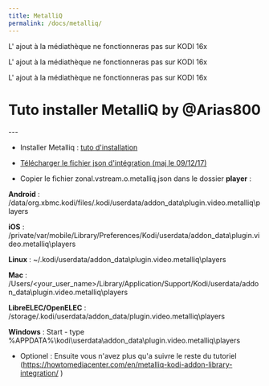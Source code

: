 ```yaml
---
title: MetalliQ
permalink: /docs/metalliq/
---
```


<div class="highlight">L' ajout à la médiathèque ne fonctionneras pas sur KODI 16x</div>

<p class="bg-danger">L' ajout à la médiathèque ne fonctionneras pas sur KODI 16x</p>

<span class="label label-danger">L' ajout à la médiathèque ne fonctionneras pas sur KODI 16x</span>

<div class="page-header">
  <h1>Tuto installer MetalliQ by @Arias800</h1>
---

- Installer Metalliq : [tuto d'installation](https://howtomediacenter.com/en/metalliq-kodi-addon-library-integration/)

- [Télécharger le fichier json d'intégration (maj le 09/12/17)](https://github.com/Arias800/zonal.vstream.o.metalliq.json/raw/master/zonal.vstream.o.metalliq.json)

- Copier le fichier zonal.vstream.o.metalliq.json dans le dossier **player** :

**Android** : /data/org.xbmc.kodi/files/.kodi/userdata/addon_data\plugin.video.metalliq\players

**iOS** : /private/var/mobile/Library/Preferences/Kodi/userdata/addon_data\plugin.video.metalliq\players

**Linux** : ~/.kodi/userdata/addon_data\plugin.video.metalliq\players

**Mac** : /Users/<your_user_name>/Library/Application/Support/Kodi/userdata/addon_data\plugin.video.metalliq\players

**LibreELEC/OpenELEC** : /storage/.kodi/userdata/addon_data/plugin.video.metalliq\players

**Windows** : Start - type %APPDATA%\kodi\userdata\addon_data\plugin.video.metalliq\players 


- Optionel : Ensuite vous n'avez plus qu'a suivre le reste du tutoriel (https://howtomediacenter.com/en/metalliq-kodi-addon-library-integration/ ) 

</div>
